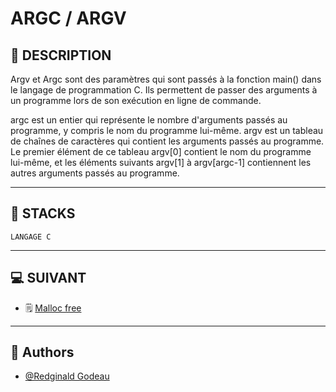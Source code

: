 # ARGC / ARGV


## 📑 DESCRIPTION

Argv et Argc sont des paramètres qui sont passés à la fonction main() dans le langage de programmation C. Ils permettent de passer des arguments à un programme lors de son exécution en ligne de commande.

argc est un entier qui représente le nombre d'arguments passés au programme, y compris le nom du programme lui-même. argv est un tableau de chaînes de caractères qui contient les arguments passés au programme. Le premier élément de ce tableau argv[0] contient le nom du programme lui-même, et les éléments suivants argv[1] à argv[argc-1] contiennent les autres arguments passés au programme.

----------------------
## 🔧 STACKS

    LANGAGE C

----------------------
## 💻 SUIVANT

  - 🗒 [Malloc free](https://github.com/RedginaldGodeau/holbertonschool-low_level_programming/tree/main/malloc_free)
----------------------
## 👦 Authors

- [@Redginald Godeau](https://github.com/RedginaldGodeau)
